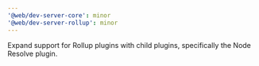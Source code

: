 ```yaml
---
'@web/dev-server-core': minor
'@web/dev-server-rollup': minor
---
```


Expand support for Rollup plugins with child plugins, specifically the Node Resolve plugin.
